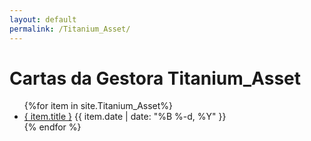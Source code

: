 ```yaml
---
layout: default
permalink: /Titanium_Asset/
---
```


<h1>Cartas da Gestora Titanium_Asset</h1>
<ul>
{%for item in site.Titanium_Asset%}
  <li>
    <a href="{ site.baseurl }{ item.url }">{ item.title }</a>
<span>{{ item.date | date: "%B %-d, %Y" }}</span>
  </li>
    {% endfor %}
</ul>
